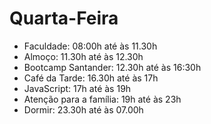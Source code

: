 # Quarta-Feira

- Faculdade: 08:00h até às 11.30h
- Almoço: 11.30h até às 12.30h
- Bootcamp Santander: 12.30h até às 16:30h
- Café da Tarde: 16.30h até às 17h
- JavaScript: 17h até às 19h
- Atenção para a família: 19h até às 23h
- Dormir: 23.30h até às 07.00h